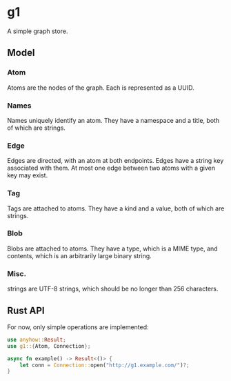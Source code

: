 g1
==

A simple graph store.

Model
-----

### Atom

Atoms are the nodes of the graph. Each is represented as a UUID.

### Names

Names uniquely identify an atom. They have a namespace and a title, both of which are strings.

### Edge

Edges are directed, with an atom at both endpoints. Edges have a string key associated with them. At most one edge between two atoms with a given key may exist.

### Tag

Tags are attached to atoms. They have a kind and a value, both of which are strings.

### Blob

Blobs are attached to atoms. They have a type, which is a MIME type, and contents, which is an arbitrarily large binary string.

### Misc.

strings are UTF-8 strings, which should be no longer than 256 characters.

Rust API
--------

For now, only simple operations are implemented:

```rust
use anyhow::Result;
use g1::{Atom, Connection};

async fn example() -> Result<()> {
	let conn = Connection::open("http://g1.example.com/")?;
}
```
